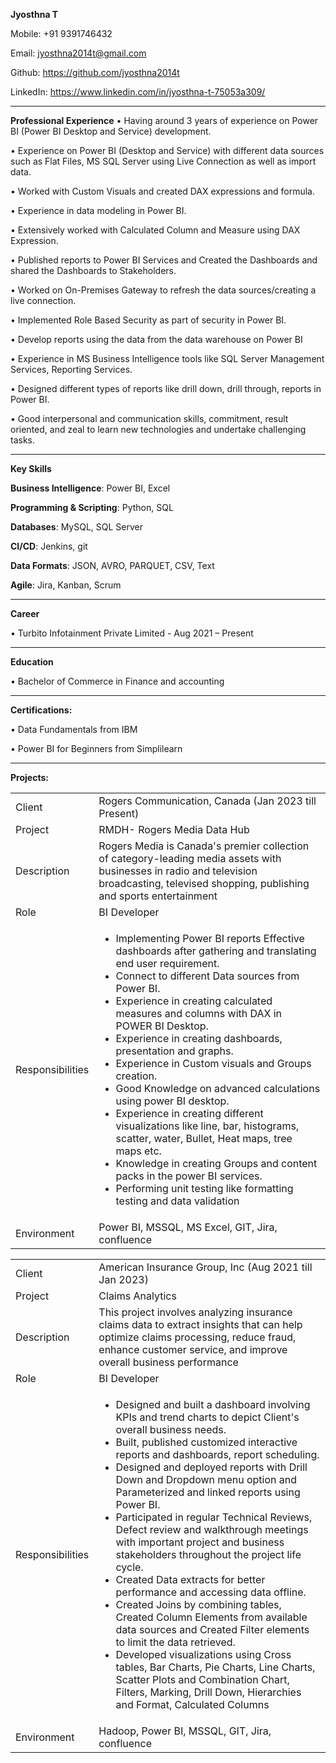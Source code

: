 **Jyosthna T**

Mobile: +91 9391746432

Email: jyosthna2014t@gmail.com

Github: https://github.com/jyosthna2014t

LinkedIn: https://www.linkedin.com/in/jyosthna-t-75053a309/
________________________________________________________

**Professional Experience**
•	Having around 3 years of experience on Power BI (Power BI Desktop and Service) development.

•	Experience on Power BI (Desktop and Service) with different data sources such as Flat Files, MS SQL Server using Live Connection as well as import data.

•	Worked with Custom Visuals and created DAX expressions and formula.

•	Experience in data modeling in Power BI.

•	Extensively worked with Calculated Column and Measure using DAX Expression.

•	Published reports to Power BI Services and Created the Dashboards and shared the Dashboards to Stakeholders.

•	Worked on On-Premises Gateway to refresh the data sources/creating a live connection. 

•	Implemented Role Based Security as part of security in Power BI.

•	Develop reports using the data from the data warehouse on Power BI

•	Experience in MS Business Intelligence tools like SQL Server Management Services, Reporting Services.

•	Designed different types of reports like drill down, drill through, reports in Power BI.

•	Good interpersonal and communication skills, commitment, result oriented, and zeal to learn new technologies and undertake challenging tasks.
____________________________________________________________________________________
**Key Skills**

**Business Intelligence**: Power BI, Excel

**Programming & Scripting**: Python, SQL

**Databases**: MySQL, SQL Server

**CI/CD**: Jenkins, git

**Data Formats**: JSON, AVRO, PARQUET, CSV, Text

**Agile**: Jira, Kanban, Scrum
___________________________________________________________________________
**Career**

•	Turbito Infotainment Private Limited    -      Aug 2021 – Present
___________________________________________________________________________
**Education**

•	Bachelor of Commerce in Finance and accounting
___________________________________________________________________________
**Certifications:**

•	Data Fundamentals from IBM

•	Power BI for Beginners from Simplilearn
___________________________________________________________________________
**Projects:**
<table>
  <tr><td>Client</td><td>Rogers Communication, Canada (Jan 2023 till Present)</td></tr>
  <tr><td>Project</td><td>RMDH- Rogers Media Data Hub </td></tr>
  <tr><td>Description	</td><td>Rogers Media is Canada's premier collection of category-leading media assets with businesses in radio and television broadcasting, televised shopping, publishing and sports entertainment</td></tr>
  <tr><td>Role</td><td>BI Developer</td></tr>
  <tr><td>Responsibilities</td><td>
    <ul>
<li>Implementing Power BI reports Effective dashboards after gathering and translating end user requirement.</li>
<li>Connect to different Data sources from Power BI.</li>
<li>Experience in creating calculated measures and columns with DAX in POWER BI Desktop.</li>
<li>Experience in creating dashboards, presentation and graphs.</li>
<li>Experience in Custom visuals and Groups creation.</li>
<li>Good Knowledge on advanced calculations using power BI desktop.</li>
<li>Experience in creating different visualizations like line, bar, histograms, scatter, water, Bullet, Heat maps, tree maps etc.</li>
<li>Knowledge in creating Groups and content packs in the power BI services.</li>
<li>Performing unit testing like formatting testing and data validation</li>
</ul>	
  </td></tr>
  <tr><td>Environment</td><td>Power BI, MSSQL, MS Excel, GIT, Jira, confluence</td></tr>
</table>
<table>
  <tr><td>Client</td><td>American Insurance Group, Inc (Aug 2021 till Jan 2023)</td></tr>
  <tr><td>Project</td><td>Claims Analytics</td></tr>
  <tr><td>Description	</td><td>This project involves analyzing insurance claims data to extract insights that can help optimize claims processing, reduce fraud, enhance customer service, and improve overall business performance</td></tr>
  <tr><td>Role</td><td>BI Developer</td></tr>
  <tr><td>Responsibilities</td><td>
<ul>
<li>Designed and built a dashboard involving KPIs and trend charts to depict Client's overall business needs. </li>
<li>Built, published customized interactive reports and dashboards, report scheduling. </li>
<li>Designed and deployed reports with Drill Down and Dropdown menu option and Parameterized and linked reports using Power BI. </li>
<li>Participated in regular Technical Reviews, Defect review and walkthrough meetings with important project and business stakeholders throughout the project life cycle. </li>
<li>Created Data extracts for better performance and accessing data offline. </li>
<li>Created Joins by combining tables, Created Column Elements from available data sources and Created Filter elements to limit the data retrieved. </li>
<li>Developed visualizations using Cross tables, Bar Charts, Pie Charts, Line Charts, Scatter Plots and Combination Chart, Filters, Marking, Drill Down, Hierarchies and Format, Calculated Columns </li>
</ul>
  </td></tr>
  <tr><td>Environment</td><td>Hadoop, Power BI, MSSQL, GIT, Jira, confluence</td></tr>
</table>
